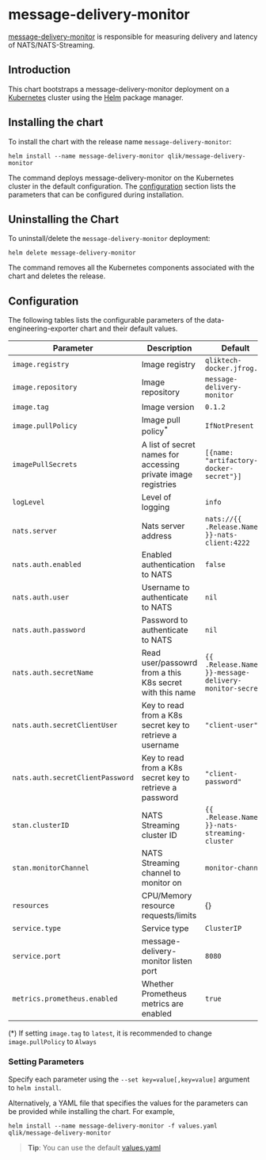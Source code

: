 # message-delivery-monitor

[message-delivery-monitor](https://github.com/qlik-trial/message-delivery-monitor) is responsible for measuring delivery and latency of NATS/NATS-Streaming.

## Introduction

This chart bootstraps a message-delivery-monitor deployment on a [Kubernetes](http://kubernetes.io) cluster using the
[Helm](https://helm.sh) package manager.

## Installing the chart

To install the chart with the release name `message-delivery-monitor`:

```console
helm install --name message-delivery-monitor qlik/message-delivery-monitor
```

The command deploys message-delivery-monitor on the Kubernetes cluster in the default configuration.
The [configuration](#configuration) section lists the parameters that can be configured during installation.

## Uninstalling the Chart

To uninstall/delete the `message-delivery-monitor` deployment:

```console
helm delete message-delivery-monitor
```

The command removes all the Kubernetes components associated with the chart and deletes the release.

## Configuration

The following tables lists the configurable parameters of the data-engineering-exporter chart and their default values.

| Parameter                        | Description                                                        | Default                                               |
| -------------------------------- | ------------------------------------------------------------------ | ------------------------------------------------------|
| `image.registry`                 | Image registry                                                     | `qliktech-docker.jfrog.io`                            |
| `image.repository`               | Image repository                                                   | `message-delivery-monitor`                            |
| `image.tag`                      | Image version                                                      | `0.1.2`                                               |
| `image.pullPolicy`               | Image pull policy<sup>\*</sup>                                     | `IfNotPresent`                                        |
| `imagePullSecrets`               | A list of secret names for accessing private image registries      | `[{name: "artifactory-docker-secret"}]`               |
| `logLevel`                       | Level of logging                                                   | `info`                                                |
| `nats.server`                    | Nats server address                                                | `nats://{{ .Release.Name }}-nats-client:4222`         |
| `nats.auth.enabled`              | Enabled authentication to NATS                                     | `false`                                               |
| `nats.auth.user`                 | Username to authenticate to NATS                                   | `nil`                                                 |
| `nats.auth.password`             | Password to authenticate to NATS                                   | `nil`                                                 |
| `nats.auth.secretName`           | Read user/passowrd from a this K8s secret with this name           | `{{ .Release.Name }}-message-delivery-monitor-secret` |
| `nats.auth.secretClientUser`     | Key to read from a K8s secret key to retrieve a username           | `"client-user"`                                       |
| `nats.auth.secretClientPassword` | Key to read from a K8s secret key to retrieve a password           | `"client-password"`                                   |
| `stan.clusterID`                 | NATS Streaming cluster ID                                          | `{{ .Release.Name }}-nats-streaming-cluster`          |
| `stan.monitorChannel`            | NATS Streaming channel to monitor on                               | `monitor-channel`                                     |
| `resources`                      | CPU/Memory resource requests/limits                                | {}                                                    |
| `service.type`                   | Service type                                                       | `ClusterIP`                                           |
| `service.port`                   | message-delivery-monitor listen port                               | `8080`                                                |
| `metrics.prometheus.enabled`     | Whether Prometheus metrics are enabled                             | `true`                                                |

(\*) If setting `image.tag` to `latest`, it is recommended to change `image.pullPolicy` to `Always`

### Setting Parameters

Specify each parameter using the `--set key=value[,key=value]` argument to `helm install`.

Alternatively, a YAML file that specifies the values for the parameters can be provided while installing the chart.
For example,

```console
helm install --name message-delivery-monitor -f values.yaml qlik/message-delivery-monitor
```

> **Tip**: You can use the default [values.yaml](values.yaml)
